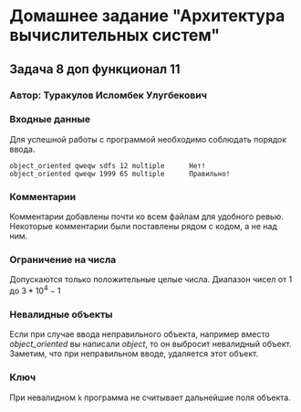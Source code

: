 # Домашнее задание "Архитектура вычислительных систем"
## Задача 8 доп функционал 11

### Автор: Туракулов Исломбек Улугбекович

### Входные данные
Для успешной работы с программой необходимо соблюдать порядок ввода.
```
object_oriented qweqw sdfs 12 multiple      Нет!
object_oriented qweqw 1999 65 multiple      Правильно!
```
### Комментарии
Комментарии добавлены почти ко всем файлам для удобного ревью. Некоторые комментарии были поставлены рядом с кодом, а не над ним.
### Ограничение на числа
Допускаются только положительные целые числа.
Диапазон чисел от $1$ до $3 * 10^{4}-1$

### Невалидные объекты
Если при случае ввода неправильного объекта,
например вместо _object_oriented_ вы написали _object_, 
то он выбросит невалидный объект. Заметим, что при неправильном вводе, удаляется этот объект.

### Ключ
При невалидном ```k``` программа не считывает дальнейшие поля объекта.

